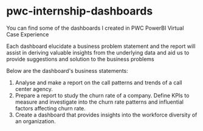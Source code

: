 # pwc-internship-dashboards
You can find some of the dashboards I created in PWC PowerBI Virtual Case Experience

Each dashboard elucidate a business problem statement and the report will assist in deriving valuable insights from the underlying data
and aid us to provide suggestions and solution to the business problems

Below are the dashboard's business statements:
1. Analyse and make a report on the call patterns and trends of a call center agency.
2. Prepare a report to study the churn rate of a company. Define KPIs to measure and investigate into the churn rate patterns and influential factors affecting churn rate.
3. Create a dashboard that provides insights into the workforce diversity of an organization.

